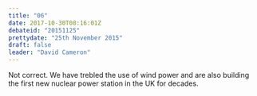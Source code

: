 ```yaml
---
title: "06"
date: 2017-10-30T08:16:01Z
debateid: "20151125"
prettydate: "25th November 2015"
draft: false
leader: "David Cameron"
---
```


Not correct. We have trebled the use of wind power and are also building the first new nuclear power station in the UK for decades.